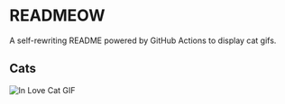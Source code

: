 # READMEOW

A self-rewriting README powered by GitHub Actions to display cat gifs.

## Cats

![In Love Cat GIF](https://media1.giphy.com/media/v1.Y2lkPTlhY2QwMmRhYm13ZGlvMjNlZXB4N3hwZHNtZ3I5NXk2dXA2eTNmenJldHVrdGh1dyZlcD12MV9naWZzX3NlYXJjaCZjdD1n/MDJ9IbxxvDUQM/200.gif)
